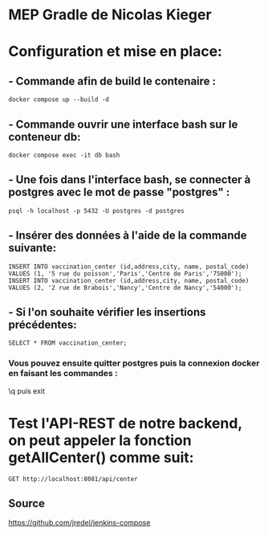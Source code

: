 # MEP Gradle de Nicolas Kieger

# Configuration et mise en place:
## - Commande afin de build le contenaire :
    docker compose up --build -d
## - Commande ouvrir une interface bash sur le conteneur db:
    docker compose exec -it db bash

## - Une fois dans l'interface bash, se connecter à postgres avec le mot de passe "postgres" :
    psql -h localhost -p 5432 -U postgres -d postgres

## - Insérer des données à l'aide de la commande suivante:
    INSERT INTO vaccination_center (id,address,city, name, postal_code) VALUES (1, '5 rue du poisson','Paris','Centre de Paris','75000');
    INSERT INTO vaccination_center (id,address,city, name, postal_code) VALUES (2, '2 rue de Brabois','Nancy','Centre de Nancy','54000');

## - Si l'on souhaite vérifier les insertions précédentes: 
    SELECT * FROM vaccination_center;

### Vous pouvez ensuite quitter postgres puis la connexion docker en faisant les commandes : 
\q puis exit

# Test l'API-REST de notre backend, on peut appeler la fonction getAllCenter() comme suit:
    GET http://localhost:8081/api/center


## Source
https://github.com/jredel/jenkins-compose
